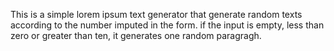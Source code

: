 This is a simple lorem ipsum text generator that generate random texts according to the number imputed in the form. if the input is empty, less than  zero or greater than ten, it generates one random paragragh. 